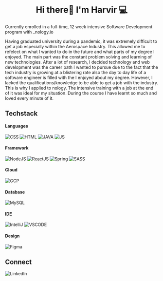 <h1 align="center">Hi there👋 I'm Harvir 💻 </h1>

Currently enrolled in a full-time, 12 week intensive Software Development program with _nology.io

Having graduated university during a pandemic, it was extremely difficult to get a job especially within the Aerospace Industry. This allowed me to refelect on what I wanted to do in the future and what parts of my degree I enjoyed. The main part was the constant problem solving and learning of new technologies. After a lot of research, I decided technology and web development was the career path I wanted to pursue due to the fact that the tech industry is growing at a blistering rate also the day to day life of a software engineer is filled with the I enjoyed about my degree. However, I lacked the qualifications/knowledge to be able to get a job with the industry. This is why I applied to nology. The intensive training with a job at the end of it was ideal for my situation. During the course I have learnt so much and loved every minute of it. 

## Techstack

#### Languages

![CSS](https://img.shields.io/badge/CSS3-1572B6?style=for-the-badge&logo=css3&logoColor=white)
![HTML](https://img.shields.io/badge/HTML5-E34F26?style=for-the-badge&logo=html5&logoColor=white)
![JAVA](https://img.shields.io/badge/Java-ED8B00?style=for-the-badge&logo=java&logoColor=white)
![JS](https://img.shields.io/badge/JavaScript-323330?style=for-the-badge&logo=javascript&logoColor=F7DF1E)

#### Framework

![NodeJS](https://img.shields.io/badge/Node.js-339933?style=for-the-badge&logo=nodedotjs&logoColor=white)
![ReactJS](https://img.shields.io/badge/React-20232A?style=for-the-badge&logo=react&logoColor=61DAFB)
![Spring](https://img.shields.io/badge/Spring-6DB33F?style=for-the-badge&logo=spring&logoColor=white)
![SASS](https://img.shields.io/badge/Sass-CC6699?style=for-the-badge&logo=sass&logoColor=white)

#### Cloud

![GCP](https://img.shields.io/badge/Google_Cloud-4285F4?style=for-the-badge&logo=google-cloud&logoColor=white)

#### Database

![MySQL](https://img.shields.io/badge/MySQL-005C84?style=for-the-badge&logo=mysql&logoColor=white)

#### IDE

![IntelliJ](https://img.shields.io/badge/IntelliJ_IDEA-000000.svg?style=for-the-badge&logo=intellij-idea&logoColor=white)
![VSCODE](https://img.shields.io/badge/Visual_Studio-5C2D91?style=for-the-badge&logo=visual%20studio&logoColor=white)

#### Design

![Figma](https://img.shields.io/badge/Figma-F24E1E?style=for-the-badge&logo=figma&logoColor=white)

## Connect 

![LinkedIn](https://img.shields.io/badge/LinkedIn-0077B5?style=for-the-badge&logo=linkedin&logoColor=white)











